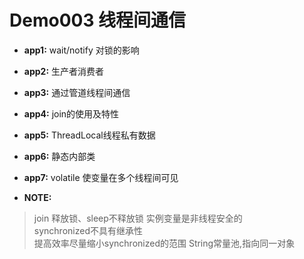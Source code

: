 Demo003 线程间通信
========
* **app1:** wait/notify 对锁的影响
* **app2:** 生产者消费者
* **app3:** 通过管道线程间通信
* **app4:** join的使用及特性
* **app5:** ThreadLocal线程私有数据
* **app6:** 静态内部类
* **app7:** volatile 使变量在多个线程间可见


* **NOTE:** 
> join 释放锁、sleep不释放锁
> 实例变量是非线程安全的  
> synchronized不具有继承性  
> 提高效率尽量缩小synchronized的范围 
> String常量池,指向同一对象

